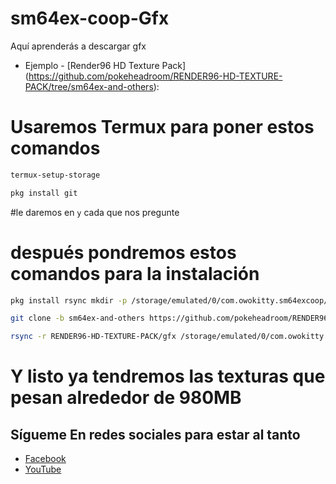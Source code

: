 # sm64ex-coop-Gfx
Aquí aprenderás a descargar gfx 

* Ejemplo - [Render96 HD Texture Pack]
(https://github.com/pokeheadroom/RENDER96-HD-TEXTURE-PACK/tree/sm64ex-and-others):

# Usaremos Termux para poner estos comandos 
```bash
termux-setup-storage
```
```bash
pkg install git
```
#le daremos en `y` cada que nos pregunte 

# después pondremos estos comandos para la instalación 
```bash
pkg install rsync mkdir -p /storage/emulated/0/com.owokitty.sm64excoop/dynos/packs
```
```bash
git clone -b sm64ex-and-others https://github.com/pokeheadroom/RENDER96-HD-TEXTURE-PACK.git
```
```bash
rsync -r RENDER96-HD-TEXTURE-PACK/gfx /storage/emulated/0/com.owokitty.sm64excoop/dynos/packs
 ```

# Y listo ya tendremos las texturas que pesan alrededor de 980MB

## Sígueme En redes sociales para estar al tanto
* [Facebook](https://www.facebook.com/profile.php?id=100087203207899&mibextid=ZbWKwL "MIGUEL RAMOS")
* [YouTube](https://youtube.com/@miguelrmos64)
